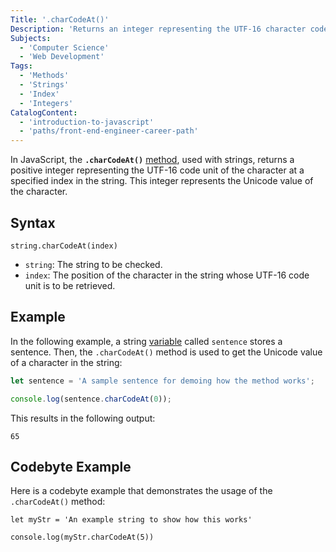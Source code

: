 ```yaml
---
Title: '.charCodeAt()'
Description: 'Returns an integer representing the UTF-16 character code at the specified index in a string.'
Subjects:
  - 'Computer Science'
  - 'Web Development'
Tags:
  - 'Methods'
  - 'Strings'
  - 'Index'
  - 'Integers'
CatalogContent:
  - 'introduction-to-javascript'
  - 'paths/front-end-engineer-career-path'
---
```


In JavaScript, the **`.charCodeAt()`** [method](https://www.codecademy.com/resources/docs/javascript/methods), used with strings, returns a positive integer representing the UTF-16 code unit of the character at a specified index in the string. This integer represents the Unicode value of the character.

## Syntax

```pseudo
string.charCodeAt(index)
```

- `string`: The string to be checked.
- `index`: The position of the character in the string whose UTF-16 code unit is to be retrieved.

## Example

In the following example, a string [variable](https://www.codecademy.com/resources/docs/javascript/variables) called `sentence` stores a sentence. Then, the `.charCodeAt()` method is used to get the Unicode value of a character in the string:

```js
let sentence = 'A sample sentence for demoing how the method works';

console.log(sentence.charCodeAt(0));
```

This results in the following output:

```shell
65
```

## Codebyte Example

Here is a codebyte example that demonstrates the usage of the `.charCodeAt()` method:

```codebyte/javascript
let myStr = 'An example string to show how this works'

console.log(myStr.charCodeAt(5))
```
